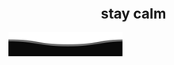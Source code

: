 <h1 align="center" size="3242">stay calm</h1>


![alt text](https://github.com/plug-1n/plug-1n/blob/main/assets/wave.svg?raw=true)

